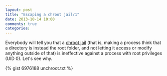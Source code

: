```yaml
---
layout: post
title: "Escaping a chroot jail/1"
date: 2013-10-14 10:00
comments: true
categories: 
---
```


Everybody will tell you that a [chroot jail](https://en.wikipedia.org/wiki/Chroot#Uses) (that is, making a process think that a directory is instead the root folder, and not letting it access or modify anything outside of that) is ineffective against a process with root privileges (UID 0). Let's see why.

<!-- more -->

{% gist 6976188 unchroot.txt %}
